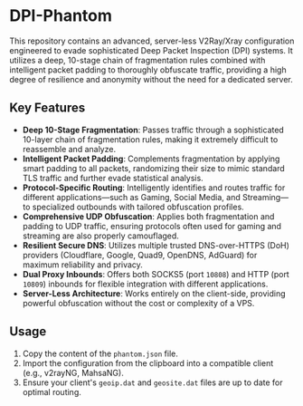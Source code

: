 # DPI-Phantom

This repository contains an advanced, server-less V2Ray/Xray configuration engineered to evade sophisticated Deep Packet Inspection (DPI) systems. It utilizes a deep, 10-stage chain of fragmentation rules combined with intelligent packet padding to thoroughly obfuscate traffic, providing a high degree of resilience and anonymity without the need for a dedicated server.

## Key Features

* **Deep 10-Stage Fragmentation**: Passes traffic through a sophisticated 10-layer chain of fragmentation rules, making it extremely difficult to reassemble and analyze.
* **Intelligent Packet Padding**: Complements fragmentation by applying smart padding to all packets, randomizing their size to mimic standard TLS traffic and further evade statistical analysis.
* **Protocol-Specific Routing**: Intelligently identifies and routes traffic for different applications—such as Gaming, Social Media, and Streaming—to specialized outbounds with tailored obfuscation profiles.
* **Comprehensive UDP Obfuscation**: Applies both fragmentation and padding to UDP traffic, ensuring protocols often used for gaming and streaming are also properly camouflaged.
* **Resilient Secure DNS**: Utilizes multiple trusted DNS-over-HTTPS (DoH) providers (Cloudflare, Google, Quad9, OpenDNS, AdGuard) for maximum reliability and privacy.
* **Dual Proxy Inbounds**: Offers both SOCKS5 (port `10808`) and HTTP (port `10809`) inbounds for flexible integration with different applications.
* **Server-Less Architecture**: Works entirely on the client-side, providing powerful obfuscation without the cost or complexity of a VPS.

## Usage

1.  Copy the content of the `phantom.json` file.
2.  Import the configuration from the clipboard into a compatible client (e.g., v2rayNG, MahsaNG).
3.  Ensure your client's `geoip.dat` and `geosite.dat` files are up to date for optimal routing.